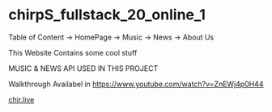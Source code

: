 # chirpS_fullstack_20_online_1

Table of Content
-> HomePage 
-> Music
-> News
-> About Us

This Website Contains some cool stuff

MUSIC & NEWS API USED IN THIS PROJECT


Walkthrough Availabel in
https://www.youtube.com/watch?v=ZnEWj4p0H44


[chir.live](http://www.chir.live)


